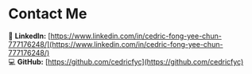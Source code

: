 # Contact Me

💼 **LinkedIn:** [https://www.linkedin.com/in/cedric-fong-yee-chun-777176248/](https://www.linkedin.com/in/cedric-fong-yee-chun-777176248/)  
💻 **GitHub:** [https://github.com/cedricfyc](https://github.com/cedricfyc)